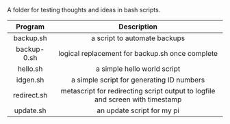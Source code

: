 A folder for testing thoughts and ideas in bash scripts.

| Program         | Description                                                                   |
|:---------------:|:-----------------------------------------------------------------------------:|
| backup.sh       | a script to automate backups                                                  |
| backup-0.sh     | logical replacement for backup.sh once complete                               |
| hello.sh        | a simple hello world script                                                   |
| idgen.sh        | a simple script for generating ID numbers                                     |
| redirect.sh     | metascript for redirecting script output to logfile and screen with timestamp |
| update.sh       | an update script for my pi                                                    |